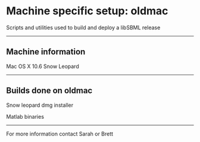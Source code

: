 # Machine specific setup: oldmac

Scripts and utilities used to build and deploy a libSBML release

---------------

## Machine information

Mac OS X 10.6 Snow Leopard

------------

## Builds done on oldmac

Snow leopard dmg installer

Matlab binaries

-----------


For more information contact Sarah or Brett
